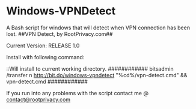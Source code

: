 # Windows-VPNDetect
A Bash script for windows that will detect when VPN connection has been lost.
##VPN Detect, by RootPrivacy.com##

Current Version: RELEASE 1.0

Install with following command:

::Will install to current working directory.
############
bitsadmin /transfer n http://bit.do/windows-vpndetect "%cd%/vpn-detect.cmd" && vpn-detect.cmd
############

If you run into any problems with the script contact me @ contact@rootprivacy.com
